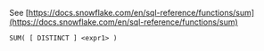See [https://docs.snowflake.com/en/sql-reference/functions/sum](https://docs.snowflake.com/en/sql-reference/functions/sum)
```
SUM( [ DISTINCT ] <expr1> )
```

